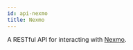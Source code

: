 ```yaml
---
id: api-nexmo
title: Nexmo
---
```


A RESTful API for interacting with [Nexmo](https://www.nexmo.com/).

